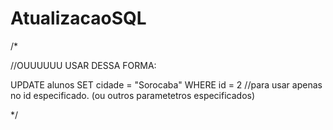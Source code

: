 # AtualizacaoSQL


/*

//OUUUUUU USAR DESSA FORMA:

UPDATE alunos
SET cidade = "Sorocaba"
WHERE id = 2 //para usar apenas no id especificado. (ou outros parametetros especificados)

*/
